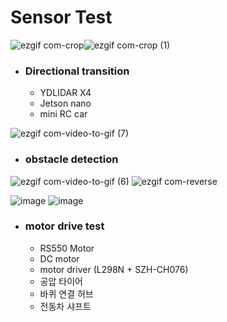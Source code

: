 # Sensor Test


![ezgif com-crop](https://user-images.githubusercontent.com/50096655/85111144-e3f68a80-b24e-11ea-9896-1b3ff2e2e361.gif)![ezgif com-crop (1)](https://user-images.githubusercontent.com/50096655/85111164-e9ec6b80-b24e-11ea-9f9d-89db8820292a.gif)

* ### Directional transition
  * YDLIDAR X4
  * Jetson nano
  * mini RC car




![ezgif com-video-to-gif (7)](https://user-images.githubusercontent.com/50096655/85112345-751a3100-b250-11ea-85cf-5338c8d35897.gif)

* ### obstacle detection



![ezgif com-video-to-gif (6)](https://user-images.githubusercontent.com/50096655/85112211-3f754800-b250-11ea-9e9e-e526aa5cb23b.gif)
![ezgif com-reverse](https://user-images.githubusercontent.com/50096655/85112608-d5a96e00-b250-11ea-8bba-c512bbe721ba.gif)

![image](https://user-images.githubusercontent.com/50096655/85112086-12289a00-b250-11ea-9d14-3ac4a04cf54e.png)
![image](https://user-images.githubusercontent.com/50096655/85112095-1654b780-b250-11ea-8d9b-ede1169ce78e.png)

* ### motor drive test
  * RS550 Motor
  * DC motor
  * motor driver (L298N +  SZH-CH076) 
  * 공압 타이어
  * 바퀴 연결 허브
  * 전동차 샤프트

